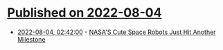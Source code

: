 # [Published on 2022-08-04](index.md)

* [2022-08-04, 02:42:00](https://soylentnews.org/article.pl?sid=22/08/03/0314256&from=rss) - [NASA'S Cute Space Robots Just Hit Another Milestone](https://soylentnews.org/article.pl?sid=22/08/03/0314256&from=rss)
